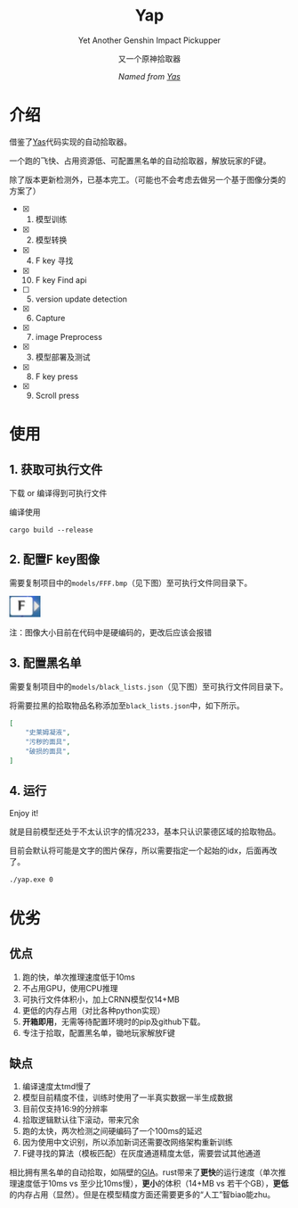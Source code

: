 <div align="center">

# Yap
Yet Another Genshin Impact Pickupper

又一个原神拾取器

_Named from [Yas](https://github.com/wormtql/yas)_

</div>

# 介绍

借鉴了[Yas](https://github.com/wormtql/yas)代码实现的自动拾取器。

一个跑的飞快、占用资源低、可配置黑名单的自动拾取器，解放玩家的F键。


除了版本更新检测外，已基本完工。（可能也不会考虑去做另一个基于图像分类的方案了）

- [x] 1. 模型训练
- [x] 2. 模型转换
- [x] 4. F key 寻找
- [x] 10. F key Find api
- [ ] 5. version update detection
- [x] 6. Capture
- [x] 7. image Preprocess
- [x] 3. 模型部署及测试
- [x] 8. F key press
- [x] 9. Scroll press

# 使用

## 1. 获取可执行文件

下载 or 编译得到可执行文件

编译使用
```
cargo build --release
```

## 2. 配置F key图像

需要复制项目中的`models/FFF.bmp`（见下图）至可执行文件同目录下。

![f key image](./models/FFF.bmp)

注：图像大小目前在代码中是硬编码的，更改后应该会报错


## 3. 配置黑名单

需要复制项目中的`models/black_lists.json`（见下图）至可执行文件同目录下。


将需要拉黑的拾取物品名称添加至`black_lists.json`中，如下所示。
```json
[
    "史莱姆凝液",
    "污秽的面具",
    "破损的面具",
]
```

## 4. 运行

Enjoy it!

就是目前模型还处于不太认识字的情况233，基本只认识蒙德区域的拾取物品。

目前会默认将可能是文字的图片保存，所以需要指定一个起始的idx，后面再改了。

```bash
./yap.exe 0
```


# 优劣

## 优点
1. 跑的快，单次推理速度低于10ms
2. 不占用GPU，使用CPU推理
3. 可执行文件体积小，加上CRNN模型仅14+MB
4. 更低的内存占用（对比各种python实现）
5. **开箱即用**，无需等待配置环境时的pip及github下载。
6. 专注于拾取，配置黑名单，锄地玩家解放F键

## 缺点
1. 编译速度太tmd慢了
2. 模型目前精度不佳，训练时使用了一半真实数据一半生成数据
3. 目前仅支持16:9的分辨率
4. 拾取逻辑默认往下滚动，带来冗余
5. 跑的太快，两次检测之间硬编码了一个100ms的延迟
6. 因为使用中文识别，所以添加新词还需要改网络架构重新训练
7. F键寻找的算法（模板匹配）在灰度通道精度太低，需要尝试其他通道


相比拥有黑名单的自动拾取，如隔壁的[GIA](https://github.com/infstellar/genshin_impact_assistant)。rust带来了**更快**的运行速度（单次推理速度低于10ms vs 至少比10ms慢），**更小**的体积（14+MB vs 若干个GB），**更低**的内存占用（显然）。但是在模型精度方面还需要更多的“人工”智biao能zhu。